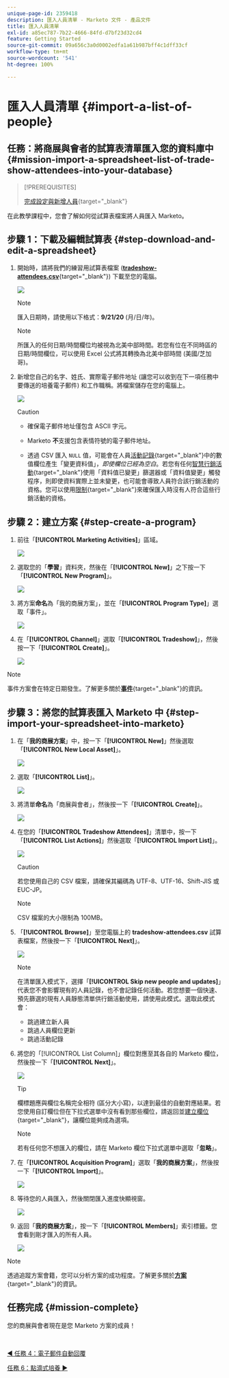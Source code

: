 ```yaml
---
unique-page-id: 2359418
description: 匯入人員清單 - Marketo 文件 - 產品文件
title: 匯入人員清單
exl-id: a85ec787-7b22-4666-84fd-d7bf23d32cd4
feature: Getting Started
source-git-commit: 09a656c3a0d0002edfa1a61b987bff4c1dff33cf
workflow-type: tm+mt
source-wordcount: '541'
ht-degree: 100%

---
```


# 匯入人員清單 {#import-a-list-of-people}

## 任務：將商展與會者的試算表清單匯入您的資料庫中 {#mission-import-a-spreadsheet-list-of-trade-show-attendees-into-your-database}

>[!PREREQUISITES]
>
>[完成設定與新增人員](/help/marketo/getting-started/quick-wins/get-set-up-and-add-a-person.md){target="_blank"}

在此教學課程中，您會了解如何從試算表檔案將人員匯入 Marketo。

## 步驟 1：下載及編輯試算表 {#step-download-and-edit-a-spreadsheet}

1. 開始時，請將我們的練習用試算表檔案 ([**tradeshow-attendees.csv**](/help/marketo/getting-started/assets/tradeshow-attendees.csv){target="_blank"}) 下載至您的電腦。

   ![](assets/import-a-list-of-people-1.png)

   >[!NOTE]
   >
   >匯入日期時，請使用以下格式：**9/21/20** (月/日/年)。

   >[!NOTE]
   >
   >所匯入的任何日期/時間欄位均被視為北美中部時間。若您有位在不同時區的日期/時間欄位，可以使用 Excel 公式將其轉換為北美中部時間 (美國/芝加哥)。

1. 新增您自己的名字、姓氏、實際電子郵件地址 (讓您可以收到在下一項任務中要傳送的培養電子郵件) 和工作職稱。將檔案儲存在您的電腦上。

   ![](assets/import-a-list-of-people-2.png)

   >[!CAUTION]
   >
   >* 確保電子郵件地址僅包含 ASCII 字元。
   >
   >* Marketo **不**&#x200B;支援包含表情符號的電子郵件地址。
   >
   >* 透過 CSV 匯入 `NULL` 值，可能會在人員[活動記錄](/help/marketo/product-docs/core-marketo-concepts/smart-lists-and-static-lists/managing-people-in-smart-lists/locate-the-activity-log-for-a-person.md){target="_blank"}中的數值欄位產生「變更資料值」，_即使欄位已經為空白_。若您有任何[智慧行銷活動](/help/marketo/product-docs/core-marketo-concepts/smart-campaigns/understanding-smart-campaigns.md){target="_blank"}使用「資料值已變更」篩選器或「資料值變更」觸發程序，則即使資料實際上並未變更，也可能會導致人員符合該行銷活動的資格。您可以使用[限制](/help/marketo/product-docs/core-marketo-concepts/smart-lists-and-static-lists/using-smart-lists/add-a-constraint-to-a-smart-list-filter.md){target="_blank"}來確保匯入時沒有人符合這些行銷活動的資格。

## 步驟 2：建立方案 {#step-create-a-program}

1. 前往「**[!UICONTROL Marketing Activities]**」區域。

   ![](assets/import-a-list-of-people-3.png)

1. 選取您的「**學習**」資料夾，然後在「**[!UICONTROL New]**」之下按一下「**[!UICONTROL New Program]**」。

   ![](assets/import-a-list-of-people-4.png)

1. 將方案&#x200B;**命名**&#x200B;為「我的商展方案」，並在「**[!UICONTROL Program Type]**」選取「事件」。

   ![](assets/import-a-list-of-people-5.png)

1. 在「**[!UICONTROL Channel]**」選取「**[!UICONTROL Tradeshow]**」，然後按一下「**[!UICONTROL Create]**」。

   ![](assets/import-a-list-of-people-6.png)

>[!NOTE]
>
>事件方案會在特定日期發生。了解更多關於&#x200B;[**事件**](/help/marketo/product-docs/demand-generation/events/understanding-events/understanding-event-programs.md){target="_blank"}&#x200B;的資訊。

## 步驟 3：將您的試算表匯入 Marketo 中 {#step-import-your-spreadsheet-into-marketo}

1. 在「**我的商展方案**」中，按一下「**[!UICONTROL New]**」然後選取「**[!UICONTROL New Local Asset]**」。

   ![](assets/import-a-list-of-people-7.png)

1. 選取「**[!UICONTROL List]**」。

   ![](assets/import-a-list-of-people-8.png)

1. 將清單&#x200B;**命名**&#x200B;為「商展與會者」，然後按一下「**[!UICONTROL Create]**」。

   ![](assets/import-a-list-of-people-9.png)

1. 在您的「**[!UICONTROL Tradeshow Attendees]**」清單中，按一下「**[!UICONTROL List Actions]**」然後選取「**[!UICONTROL Import List]**」。

   ![](assets/import-a-list-of-people-10.png)

   >[!CAUTION]
   >
   >若您使用自己的 CSV 檔案，請確保其編碼為 UTF-8、UTF-16、Shift-JIS 或 EUC-JP。

   >[!NOTE]
   >
   >CSV 檔案的大小限制為 100MB。

1. 「**[!UICONTROL Browse]**」至您電腦上的 **tradeshow-attendees.csv** 試算表檔案，然後按一下「**[!UICONTROL Next]**」。

   ![](assets/import-a-list-of-people-11.png)

   >[!NOTE]
   >
   >在清單匯入模式下，選擇「**[!UICONTROL Skip new people and updates]**」代表您不會影響現有的人員記錄，也不會記錄任何活動。若您想要一個快速、預先篩選的現有人員靜態清單供行銷活動使用，請使用此模式。選取此模式會：
   >
   > * 跳過建立新人員
   > * 跳過人員欄位更新
   > * 跳過活動記錄

1. 將您的「[!UICONTROL List Column]」欄位對應至其各自的 Marketo 欄位，然後按一下「**[!UICONTROL Next]**」。

   ![](assets/import-a-list-of-people-12.png)

   >[!TIP]
   >
   >欄標題應與欄位名稱完全相符 (區分大小寫)，以達到最佳的自動對應結果。若您使用自訂欄位但在下拉式選單中沒有看到那些欄位，請返回並[建立欄位](/help/marketo/product-docs/administration/field-management/create-a-custom-field-in-marketo.md){target="_blank"}，讓欄位能夠成為選項。

   >[!NOTE]
   >
   >若有任何您不想匯入的欄位，請在 Marketo 欄位下拉式選單中選取「**忽略**」。

1. 在「**[!UICONTROL Acquisition Program]**」選取「**我的商展方案**」，然後按一下「**[!UICONTROL Import]**」。

   ![](assets/import-a-list-of-people-13.png)

1. 等待您的人員匯入，然後關閉匯入進度快顯視窗。

   ![](assets/import-a-list-of-people-14.png)

1. 返回「**我的商展方案**」，按一下「**[!UICONTROL Members]**」索引標籤。您會看到剛才匯入的所有人員。

   ![](assets/import-a-list-of-people-15.png)

>[!NOTE]
>
>透過追蹤方案會籍，您可以分析方案的成功程度。了解更多關於&#x200B;[**方案**](/help/marketo/product-docs/core-marketo-concepts/programs/creating-programs/understanding-programs.md){target="_blank"}&#x200B;的資訊。

## 任務完成 {#mission-complete}

您的商展與會者現在是您 Marketo 方案的成員！

<br>

[◄ 任務 4：電子郵件自動回覆](/help/marketo/getting-started/quick-wins/email-auto-response.md)

[任務 6：點滴式培養 ►](/help/marketo/getting-started/quick-wins/drip-drip-nurture.md)

